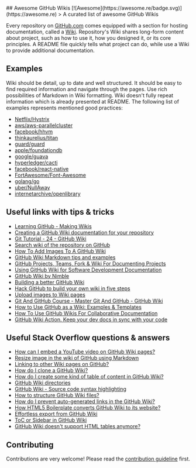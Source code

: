 <div class="github-widget" data-repo="MyHoneyBadger/awesome-github-wiki"></div>
## Awesome GitHub Wikis [![Awesome](https://awesome.re/badge.svg)](https://awesome.re)
> A curated list of awesome GitHub Wikis

Every repository on [GitHub.com](https://github.com/) comes equipped with a section for hosting documentation, called a [Wiki](https://docs.github.com/en/communities/documenting-your-project-with-wikis/about-wikis). Repository's Wiki shares long-form content about project, such as how to use it, how you designed it, or its core principles. A README file quickly tells what project can do, while use a Wiki to provide additional documentation.


## Examples
Wiki should be detail, up to date and well structured. It should be easy to find required information and navigate through the pages. Use rich possibilities of Markdown in Wiki formatting. Wiki doesn't fully repeat information which is already presented at README. The following list of examples represents mentioned good practices:    
- [Netflix/Hystrix](https://github.com/Netflix/Hystrix/wiki)
- [aws/aws-parallelcluster](https://github.com/aws/aws-parallelcluster/wiki)
- [facebook/hhvm](https://github.com/facebook/hhvm/wiki)
- [thinkaurelius/titan](https://github.com/thinkaurelius/titan/wiki)
- [guard/guard](https://github.com/guard/guard/wiki/Guard-2.10.3-exits-when-Guardfile-is-changed)
- [apple/foundationdb](https://github.com/apple/foundationdb/wiki)
- [google/guava](https://github.com/google/guava/wiki)
- [hyperledger/cacti](https://github.com/hyperledger/cacti/wiki)
- [facebook/react-native](https://github.com/facebook/react-native/wiki)
- [FortAwesome/Font-Awesome](https://github.com/FortAwesome/Font-Awesome/wiki)
- [golang/go](https://github.com/golang/go/wiki)
- [uber/NullAway](https://github.com/uber/NullAway/wiki)
- [internetarchive/openlibrary](https://github.com/internetarchive/openlibrary/wiki)

## Useful links with tips & tricks
- [Learning GitHub - Making Wikis](https://www.youtube.com/watch?v=bnMl0d-RcPQ)
- [Creating a GitHub Wiki documentation for your repository](https://carldesouza.com/creating-a-github-wiki-documentation-for-your-repository/)
- [Git Tutorial - 24 - GitHub Wiki](https://www.youtube.com/watch?v=4B0XNThjO0E)
- [Search wiki of the repository on GitHub](https://github.com/linyows/github-wiki-search)
- [How To Add Images To A GitHub Wiki](http://mikehadlow.blogspot.com/2014/03/how-to-add-images-to-github-wiki.html)
- [GitHub Wiki Markdown tips and examples](https://medium.com/@apcoyne100/github-wiki-markdown-tips-and-examples-1bab1f0c0d25)
- [GitHub Projects, Teams, Fork & Wiki For Documenting Projects](https://www.softwaretestinghelp.com/github-projects-teams-fork-wiki)
- [Using GitHub Wiki for Software Development Documentation](https://sparkbox.com/foundry/github_wiki_tutorial_for_technical_wiki_documentation)
- [GitHub Wiki by Nimble](https://nimblehq.co/compass/development/documentation/github-wiki/)
- [Building a better GitHub Wiki](https://bugherd.com/blog/building-a-better-github-wiki/)
- [Hack GitHub to build your own wiki in five steps](https://ably.com/blog/hacking-github-to-build-your-own-wiki)
- [Upload images to Wiki pages](https://github.blog/changelog/2022-02-14-upload-images-to-wiki-pages/)
- [Git And GitHub Course - Master Git And GitHub - GitHub Wiki](https://www.learnvern.com/git-and-github-tutorial/wiki)
- [How to Use GitHub as a Wiki: Examples & Templates](https://almanac.io/blog/github-wiki-examples-templates)
- [How To Use GitHub Wikis For Collaborative Documentation](https://labs.inn.org/2014/05/19/applying-git-to-github-wikis/)
- [GitHub Wiki Action. Keep your dev docs in sync with your code](https://github.com/marketplace/actions/github-wiki-action)

## Useful Stack Overflow questions & answers
- [How can I embed a YouTube video on GitHub Wiki pages?](https://stackoverflow.com/questions/11804820/how-can-i-embed-a-youtube-video-on-github-wiki-pages)
- [Resize image in the wiki of GitHub using Markdown](https://stackoverflow.com/questions/24383700/resize-image-in-the-wiki-of-github-using-markdown)
- [Linking to other Wiki pages on GitHub?](https://stackoverflow.com/questions/6474045/linking-to-other-wiki-pages-on-github)
- [How do I clone a GitHub Wiki?](https://stackoverflow.com/questions/15080848/how-do-i-clone-a-github-wiki)
- [How do I create some kind of table of content in GitHub Wiki?](https://stackoverflow.com/questions/18244417/how-do-i-create-some-kind-of-table-of-content-in-github-wiki)
- [GitHub Wiki directories](https://stackoverflow.com/questions/11088285/github-wiki-directories)
- [GitHub Wiki - Source code syntax highlighting](https://stackoverflow.com/questions/11505503/github-wiki-source-code-syntax-highlighting)
- [How to structure GitHub Wiki files?](https://stackoverflow.com/questions/24236829/how-to-structure-github-wiki-files)
- [How do I prevent auto-generated links in the GitHub Wiki?](https://stackoverflow.com/questions/25706012/how-do-i-prevent-auto-generated-links-in-the-github-wiki)
- [How HTML5 Boilerplate converts GitHub Wiki to its website?](https://stackoverflow.com/questions/8624865/how-html5-boilerplate-converts-github-wiki-to-its-website)
- [Effortless export from GitHub Wiki](https://stackoverflow.com/questions/18759738/effortless-export-from-github-wiki)
- [ToC or Sidebar in GitHub Wiki](https://stackoverflow.com/questions/9239588/toc-or-sidebar-in-github-wiki)
- [GitHub Wiki doesn't support HTML tables anymore?](https://stackoverflow.com/questions/45657579/github-wiki-doesnt-support-html-tables-anymore)

## Contributing
Contributions are very welcome! Please read the [contribution guideline](https://github.com/MyHoneyBadger/awesome-github-wiki/blob/master/contributing.md) first.
